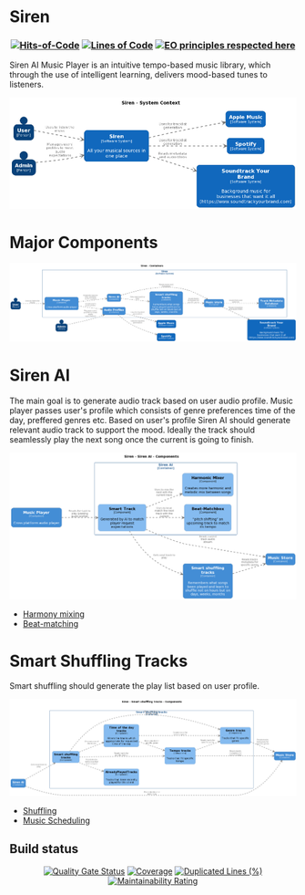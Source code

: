 # Siren

<h3 align="center">
   
  [![Hits-of-Code](https://hitsofcode.com/github/deniszhukovski/Siren?branch=main)](https://hitsofcode.com/github/deniszhukovski/Siren/view?branch=main)
  [![Lines of Code](https://sonarcloud.io/api/project_badges/measure?project=DenisZhukovski_Siren&metric=ncloc)](https://sonarcloud.io/summary/new_code?id=DenisZhukovski_Siren)
  [![EO principles respected here](https://www.elegantobjects.org/badge.svg)](https://www.elegantobjects.org)
 <!-- [![PDD status](https://www.0pdd.com/svg?name=deniszhukovski/webrequest.elegant)](https://www.0pdd.com/p?name=deniszhukovski/webrequest.elegant) -->
</h3>

Siren AI Music Player is an intuitive tempo-based music library, which through the use of intelligent learning, delivers mood-based tunes to listeners.

 ![Alt text](docs/Siren.Context.png?raw=true "Sirent Context")

# Major Components

 ![Alt text](docs/Siren.Container.png?raw=true "Sirent Software System")

 # Siren AI

The main goal is to generate audio track based on user audio profile. Music player passes user's profile which consists of genre preferences time of the day, preffered genres etc. Based on user's profile Siren AI should generate relevant audio track to support the mood. Ideally the track should seamlessly play the next song once the current is going to finish.

![Alt text](docs/Siren.DJ.Component.png?raw=true "Sirent Software System")

- [Harmony mixing](docs/Harmony%20mixing.md)
- [Beat-matching](docs/Beat-matching%20algo.md)

# Smart Shuffling Tracks

Smart shuffling should generate the play list based on user profile.

![Alt text](docs/Siren.SmatrShuffling.Component.png?raw=true "Sirent Smart Shuffling Tracks")

- [Shuffling](docs/Shuffling.md)
- [Music Scheduling](docs/Music%20Scheduling.md)

## Build status

<div align="center">
  
   [![Quality Gate Status](https://sonarcloud.io/api/project_badges/measure?project=DenisZhukovski_Siren&metric=alert_status)](https://sonarcloud.io/summary/new_code?id=DenisZhukovski_Siren)
   [![Coverage](https://sonarcloud.io/api/project_badges/measure?project=DenisZhukovski_Siren&metric=coverage)](https://sonarcloud.io/summary/new_code?id=DenisZhukovski_Siren)
   [![Duplicated Lines (%)](https://sonarcloud.io/api/project_badges/measure?project=DenisZhukovski_Siren&metric=duplicated_lines_density)](https://sonarcloud.io/summary/new_code?id=DenisZhukovski_Siren)
   [![Maintainability Rating](https://sonarcloud.io/api/project_badges/measure?project=DenisZhukovski_Siren&metric=sqale_rating)](https://sonarcloud.io/summary/new_code?id=DenisZhukovski_Siren)
</div>
